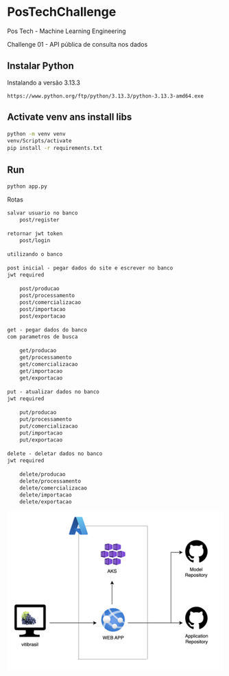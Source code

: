 # PosTechChallenge
Pos Tech - Machine Learning Engineering

Challenge 01 - API pública de consulta nos dados

## Instalar Python

Instalando a versão 3.13.3

```
https://www.python.org/ftp/python/3.13.3/python-3.13.3-amd64.exe
```

## Activate venv ans install libs

```cmd
python -m venv venv
venv/Scripts/activate
pip install -r requirements.txt
```

## Run

```cmd
python app.py
```

Rotas

```
salvar usuario no banco
    post/register

retornar jwt token
    post/login

utilizando o banco

post inicial - pegar dados do site e escrever no banco
jwt required

    post/producao
    post/processamento
    post/comercializacao
    post/importacao
    post/exportacao

get - pegar dados do banco
com parametros de busca

    get/producao
    get/processamento
    get/comercializacao
    get/importacao
    get/exportacao

put - atualizar dados no banco
jwt required

    put/producao
    put/processamento
    put/comercializacao
    put/importacao
    put/exportacao

delete - deletar dados no banco
jwt required

    delete/producao
    delete/processamento
    delete/comercializacao
    delete/importacao
    delete/exportacao
```

![alt text](docs/architecture.png)